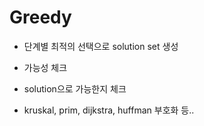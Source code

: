 # Greedy

- 단계별 최적의 선택으로 solution set 생성
- 가능성 체크
- solution으로 가능한지 체크

- kruskal, prim, dijkstra, huffman 부호화 등..
